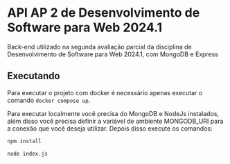# API AP 2 de Desenvolvimento de Software para Web 2024.1

Back-end utilizado na segunda avaliação parcial da disciplina de Desenvolvimento de Software para Web 2024.1, com MongoDB e Express

## Executando

Para executar o projeto com docker é necessário apenas executar o comando `docker compose up`.

Para executar localmente você precisa do MongoDB e NodeJs instalados, além disso você precisa definir a variável de ambiente MONGODB_URI para a conexão que você deseja utilizar. Depois disso execute os comandos:

```sh
npm install 

node index.js
```
